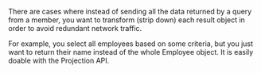 
There are cases where instead of sending all the data returned by a query from a member, you want to transform (strip down) each result object in order to avoid redundant network traffic.

For example, you select all employees based on some criteria, but you just want to return their name instead of the whole Employee object. It is easily doable with the Projection API.

